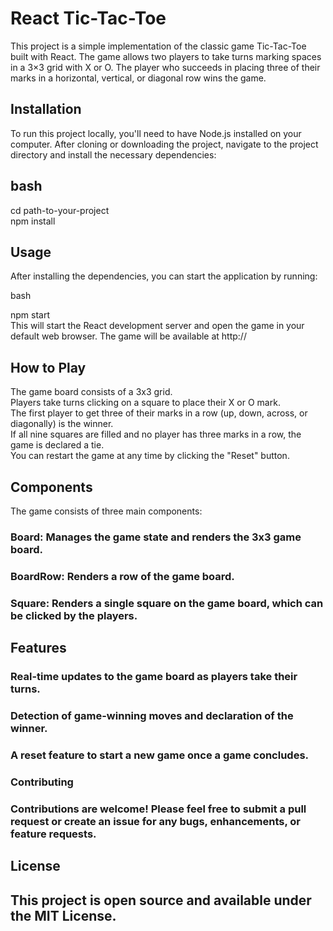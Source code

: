 # React Tic-Tac-Toe
This project is a simple implementation of the classic game Tic-Tac-Toe built with React. The game allows two players to take turns marking spaces in a 3×3 grid with X or O. The player who succeeds in placing three of their marks in a horizontal, vertical, or diagonal row wins the game.

## Installation
To run this project locally, you'll need to have Node.js installed on your computer. After cloning or downloading the project, navigate to the project directory and install the necessary dependencies:

## bash
cd path-to-your-project<br />
npm install<br />
## Usage
After installing the dependencies, you can start the application by running:<br />

bash<br />

npm start<br />
This will start the React development server and open the game in your default web browser. The game will be available at http://

## How to Play
The game board consists of a 3x3 grid.<br />
Players take turns clicking on a square to place their X or O mark.<br />
The first player to get three of their marks in a row (up, down, across, or diagonally) is the winner.<br />
If all nine squares are filled and no player has three marks in a row, the game is declared a tie.<br />
You can restart the game at any time by clicking the "Reset" button.<br />
## Components
The game consists of three main components:

### Board: Manages the game state and renders the 3x3 game board.
### BoardRow: Renders a row of the game board.
### Square: Renders a single square on the game board, which can be clicked by the players.
## Features
### Real-time updates to the game board as players take their turns.
### Detection of game-winning moves and declaration of the winner.
### A reset feature to start a new game once a game concludes.
### Contributing
### Contributions are welcome! Please feel free to submit a pull request or create an issue for any bugs, enhancements, or feature requests.

## License
## This project is open source and available under the MIT License.
